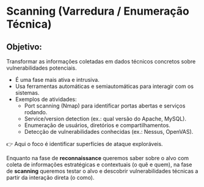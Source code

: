 # Scanning (Varredura / Enumeração Técnica)

## Objetivo:

Transformar as informações coletadas em dados técnicos concretos sobre vulnerabilidades potenciais.

- É uma fase mais ativa e intrusiva.
- Usa ferramentas automáticas e semiautomáticas para interagir com os sistemas.
- Exemplos de atividades:
  - Port scanning (Nmap) para identificar portas abertas e serviços rodando.
  - Service/version detection (ex.: qual versão do Apache, MySQL).
  - Enumeração de usuários, diretórios e compartilhamentos.
  - Detecção de vulnerabilidades conhecidas (ex.: Nessus, OpenVAS).

👉 Aqui o foco é identificar superfícies de ataque exploráveis.

Enquanto na fase  de **reconnaissance** queremos saber sobre o alvo com coleta de informações estratégicas e contextuais (o quê e quem), na fase de **scanning** queremos testar o alvo e descobrir vulnerabilidades técnicas a partir da interação direta (o como).
